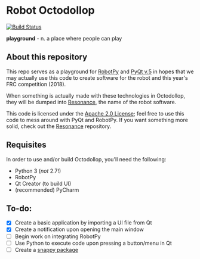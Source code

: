 # Robot Octodollop

[![Build Status](https://travis-ci.org/dmsmechamonarchs2896/robot-octodollop.svg?branch=master)](https://travis-ci.org/dmsmechamonarchs2896/robot-octodollop)

**playground** - n. a place where people can play

## About this repository
This repo serves as a playground for [RobotPy](https://robotpy.github.io/) and [PyQt v.5](https://www.riverbankcomputing.com/software/pyqt/intro) in hopes that we may actually use this code to create software for the robot and this year's FRC competition (2018).

When something is actually made with these technologies in Octodollop, they will be dumped into [Resonance](http://www.github.com/dmsmechamonarchs2896/resonance), the name of the robot software.

This code is licensed under the [Apache 2.0 License](LICENSE); feel free to use this code to mess around with PyQt and RobotPy. If you want something more solid, check out the [Resonance](http://www.github.com/dmsmechamonarchs2896/resonance) repository.

## Requisites
In order to use and/or build Octodollop, you'll need the following:
* Python 3 (_not_ 2.7!)
* RobotPy
* Qt Creator (to build UI)
* (recommended) PyCharm

## To-do:
- [X] Create a basic application by importing a UI file from Qt
- [X] Create a notification upon opening the main window
- [ ] Begin work on integrating RobotPy
- [ ] Use Python to execute code upon pressing a button/menu in Qt
- [ ] Create a [snappy package](http://www.snapcraft.io)

